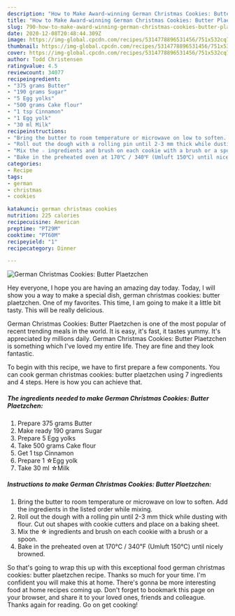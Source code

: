 ```yaml
---
description: "How to Make Award-winning German Christmas Cookies: Butter Plaetzchen"
title: "How to Make Award-winning German Christmas Cookies: Butter Plaetzchen"
slug: 790-how-to-make-award-winning-german-christmas-cookies-butter-plaetzchen
date: 2020-12-08T20:48:44.309Z
image: https://img-global.cpcdn.com/recipes/5314778896531456/751x532cq70/german-christmas-cookies-butter-plaetzchen-recipe-main-photo.jpg
thumbnail: https://img-global.cpcdn.com/recipes/5314778896531456/751x532cq70/german-christmas-cookies-butter-plaetzchen-recipe-main-photo.jpg
cover: https://img-global.cpcdn.com/recipes/5314778896531456/751x532cq70/german-christmas-cookies-butter-plaetzchen-recipe-main-photo.jpg
author: Todd Christensen
ratingvalue: 4.5
reviewcount: 34077
recipeingredient:
- "375 grams Butter"
- "190 grams Sugar"
- "5 Egg yolks"
- "500 grams Cake flour"
- "1 tsp Cinnamon"
- "1 Egg yolk"
- "30 ml Milk"
recipeinstructions:
- "Bring the butter to room temperature or microwave on low to soften. Add the ingredients in the listed order while mixing."
- "Roll out the dough with a rolling pin until 2-3 mm thick while dusting with flour. Cut out shapes with cookie cutters and place on a baking sheet."
- "Mix the ☆ ingredients and brush on each cookie with a brush or a spoon."
- "Bake in the preheated oven at 170℃ / 340℉ (Umluft 150℃) until nicely browned."
categories:
- Recipe
tags:
- german
- christmas
- cookies

katakunci: german christmas cookies 
nutrition: 225 calories
recipecuisine: American
preptime: "PT29M"
cooktime: "PT60M"
recipeyield: "1"
recipecategory: Dinner

---
```



![German Christmas Cookies: Butter Plaetzchen](https://img-global.cpcdn.com/recipes/5314778896531456/751x532cq70/german-christmas-cookies-butter-plaetzchen-recipe-main-photo.jpg)

Hey everyone, I hope you are having an amazing day today. Today, I will show you a way to make a special dish, german christmas cookies: butter plaetzchen. One of my favorites. This time, I am going to make it a little bit tasty. This will be really delicious.

German Christmas Cookies: Butter Plaetzchen is one of the most popular of recent trending meals in the world. It is easy, it's fast, it tastes yummy. It's appreciated by millions daily. German Christmas Cookies: Butter Plaetzchen is something which I've loved my entire life. They are fine and they look fantastic.




To begin with this recipe, we have to first prepare a few components. You can cook german christmas cookies: butter plaetzchen using 7 ingredients and 4 steps. Here is how you can achieve that.

<!--inarticleads1-->

##### The ingredients needed to make German Christmas Cookies: Butter Plaetzchen:

1. Prepare 375 grams Butter
1. Make ready 190 grams Sugar
1. Prepare 5 Egg yolks
1. Take 500 grams Cake flour
1. Get 1 tsp Cinnamon
1. Prepare 1 ☆Egg yolk
1. Take 30 ml ☆Milk




<!--inarticleads2-->

##### Instructions to make German Christmas Cookies: Butter Plaetzchen:

1. Bring the butter to room temperature or microwave on low to soften. Add the ingredients in the listed order while mixing.
1. Roll out the dough with a rolling pin until 2-3 mm thick while dusting with flour. Cut out shapes with cookie cutters and place on a baking sheet.
1. Mix the ☆ ingredients and brush on each cookie with a brush or a spoon.
1. Bake in the preheated oven at 170℃ / 340℉ (Umluft 150℃) until nicely browned.




So that's going to wrap this up with this exceptional food german christmas cookies: butter plaetzchen recipe. Thanks so much for your time. I'm confident you will make this at home. There's gonna be more interesting food at home recipes coming up. Don't forget to bookmark this page on your browser, and share it to your loved ones, friends and colleague. Thanks again for reading. Go on get cooking!
